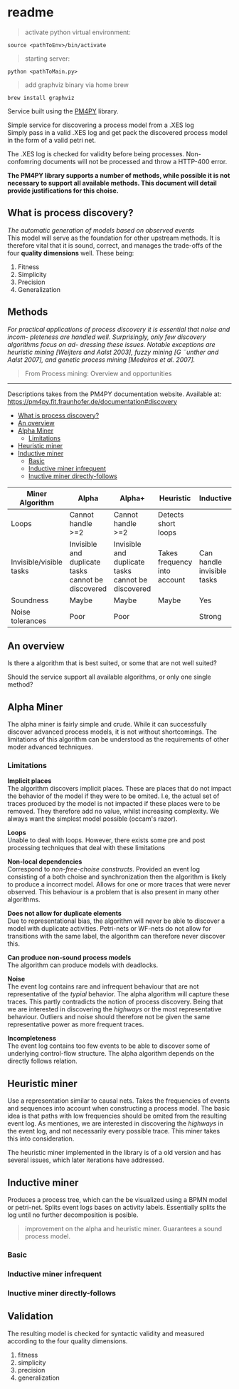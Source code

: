 # readme <!-- omit in toc -->

> activate python virtual environment: 
``` shell 
source <pathToEnv>/bin/activate  
```

> starting server: 
``` shell 
python <pathToMain.py>
```

> add graphviz binary via home brew
``` shell
brew install graphviz
```

Service built using the [PM4PY](https://github.com/pm4py) library.  

Simple service for discovering a process model from a .XES log  
Simply pass in a valid .XES log and get pack the discovered process model in the form of a valid petri net.  

The .XES log is checked for validity before being processes. Non-confomring documents will not be processed and throw a HTTP-400 error.

**The PM4PY library supports a number of methods, while possible it is not necessary to support all available methods. This document will detail provide justifications for this choise.**

## What is process discovery?
*The automatic generation of models based on observed events*   
This model will serve as the foundation for other upstream methods. It is therefore vital that it is sound, correct, and manages the trade-offs of the four **quality dimensions** well.  These being:
1. Fitness
2. Simplicity
3. Precision
4. Generalization


## Methods <!-- omit in toc -->

*For practical applications of process discovery it is essential that noise and incom- pleteness are handled well. Surprisingly, only few discovery algorithms focus on ad- dressing these issues. Notable exceptions are heuristic mining [Weijters and Aalst 2003], fuzzy mining [G ¨unther and Aalst 2007], and genetic process mining [Medeiros et al. 2007].*
> From Process mining: Overview and opportunities

---

Descriptions takes from the PM4PY documentation website. Available at: https://pm4py.fit.fraunhofer.de/documentation#discovery

- [What is process discovery?](#what-is-process-discovery)
- [An overview](#an-overview)
- [Alpha Miner](#alpha-miner)
  - [Limitations](#limitations)
- [Heuristic miner](#heuristic-miner)
- [Inductive miner](#inductive-miner)
  - [Basic](#basic)
  - [Inductive miner infrequent](#inductive-miner-infrequent)
  - [Inuctive miner directly-follows](#inuctive-miner-directly-follows)

| Miner Algorithm         | Alpha                                              | Alpha+                                             | Heuristic                    | Inductive                  |
| ----------------------- | -------------------------------------------------- | -------------------------------------------------- | ---------------------------- | -------------------------- |
| Loops                   | Cannot handle >=2                                  | Cannot handle >=2                                  | Detects short loops          |                            |
| Invisible/visible tasks | Invisible and duplicate tasks cannot be discovered | Invisible and duplicate tasks cannot be discovered | Takes frequency into account | Can handle invisible tasks |
| Soundness               | Maybe                                              | Maybe                                              | Maybe                        | Yes                        |
| Noise tolerances        | Poor                                               | Poor                                               |                              | Strong                     |


## An overview
Is there a algorithm that is best suited, or some that are not well suited? 

Should the service support all available algorithms, or only one single method?

## Alpha Miner
 The alpha miner is fairly simple and crude. While it can successfully discover advanced process models, it is not without shortcomings. The limitations of this algorithm can be understood as the requirements of other moder advanced techniques.
### Limitations
**Implicit places**  
The algorithm discovers implicit places. These are places that do not impact the behavior of the model if they were to be omited. I.e, the actual set of traces produced by the model is not impacted if these places were to be removed. They therefore add no value, whilst increasing complexity. We always want the simplest model possible (occam's razor).

**Loops**  
Unable to deal with loops. However, there exists some pre and post processing techniques that deal with these limitations

**Non-local dependencies**  
Correspond to *non-free-choise constructs*. Provided an event log consisting of a both choise and synchronization then the algorithm is likely to produce a incorrect model. Allows for one or more traces that were never observed. This behaviour is a problem that is also present in many other algorithms. 

**Does not allow for duplicate elements**    
Due to representational bias, the algorithm will never be able to discover a model with duplicate activities.
Petri-nets or WF-nets do not allow for transitions with the same label, the algorithm can therefore never discover this. 

**Can produce non-sound process models**  
The algorithm can produce models with deadlocks.  

**Noise**  
The event log contains rare and infrequent behaviour that are not representative of the *typial* behavior. The alpha algorithm will capture these traces. This partly contradicts the notion of process discovery. Being that we are interested in discovering the *highways* or the most representative behaviour. Outliers and noise should therefore not be given the same representative power as more frequent traces.

**Incompleteness**  
The event log contains too few events to be able to discover some of underlying control-flow structure. The alpha algorithm depends on the directly follows relation. 

## Heuristic miner
Use a representation similar to causal nets. Takes the frequencies of events and sequences into account when constructing a process model. The basic idea is that paths with low frequencies should be omited from the resulting event log. As mentiones, we are interested in discovering the *highways* in the event log, and not necessarily every possible trace. This miner takes this into consideration.

The heuristic miner implemented in the library is of a old version and has several issues, which later iterations have addressed.

## Inductive miner
Produces a process tree, which can the be visualized using a BPMN model or petri-net.
Splits event logs bases on activity labels. Essentially splits the log until no further decomposition is posible. 
> improvement on the alpha and heuristic miner.
Guarantees a sound process model.
### Basic

### Inductive miner infrequent

 
### Inuctive miner directly-follows
 
 

## Validation <!-- omit in toc -->
The resulting model is checked for syntactic validity and measured according to the four quality dimensions.
1. fitness
2. simplicity
3. precision
4. generalization       